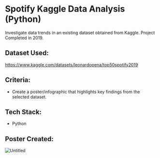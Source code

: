 # Spotify Kaggle Data Analysis (Python)
Investigate data trends in an existing dataset obtained from Kaggle.
Project Completed in 2019.

## Dataset Used:
https://www.kaggle.com/datasets/leonardopena/top50spotify2019

## Criteria:
- Create a poster/infographic that highlights key findings from the selected dataset.

## Tech Stack:
* Python

## Poster Created:

![Untitled](https://github.com/Prashar-P/Spotify-Database-Systems/assets/140114811/75750de6-7a73-4dbf-8c7b-666ef0c8d2e8)


